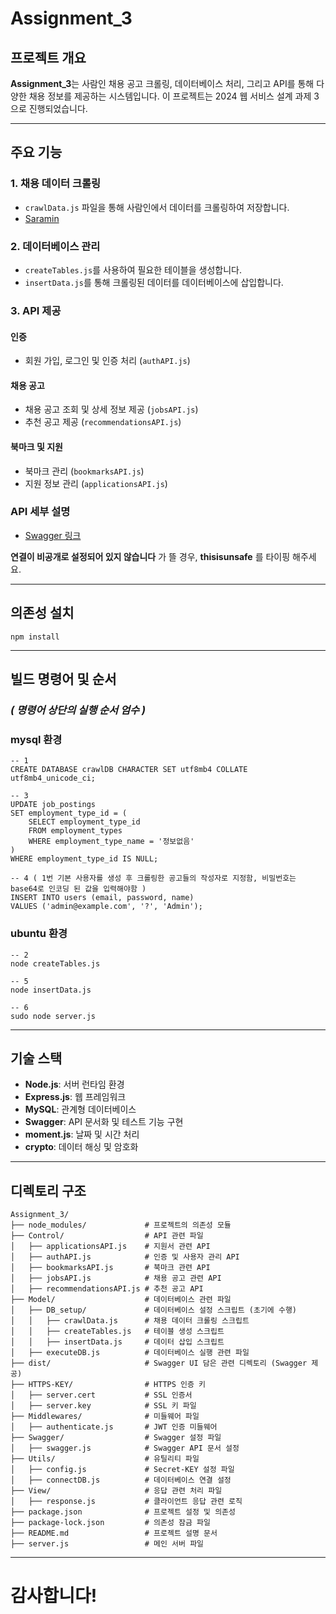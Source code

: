 # Assignment_3

## 프로젝트 개요
**Assignment_3**는 사람인 채용 공고 크롤링, 데이터베이스 처리, 그리고 API를 통해 다양한 채용 정보를 제공하는 시스템입니다. 이 프로젝트는 2024 웹 서비스 설계 과제 3 으로 진행되었습니다.

---

## 주요 기능

### 1. 채용 데이터 크롤링
- `crawlData.js` 파일을 통해 사람인에서 데이터를 크롤링하여 저장합니다.
- [Saramin](https://www.saramin.co.kr/zf_user/?srsltid=AfmBOoq0B1un_d-EvhWVbj0XZThlX_KHCz52arCFnuLC0XL8xzRCixd3)

### 2. 데이터베이스 관리
- `createTables.js`를 사용하여 필요한 테이블을 생성합니다.
- `insertData.js`를 통해 크롤링된 데이터를 데이터베이스에 삽입합니다.

### 3. API 제공
#### 인증
- 회원 가입, 로그인 및 인증 처리 (`authAPI.js`)

#### 채용 공고
- 채용 공고 조회 및 상세 정보 제공 (`jobsAPI.js`)
- 추천 공고 제공 (`recommendationsAPI.js`)

#### 북마크 및 지원
- 북마크 관리 (`bookmarksAPI.js`)
- 지원 정보 관리 (`applicationsAPI.js`)

### API 세부 설명 
- [Swagger 링크](https://113.198.66.75:17109/api-docs/#/)

**연결이 비공개로 설정되어 있지 않습니다** 가 뜰 경우, **thisisunsafe** 를 타이핑 해주세요.


---
## 의존성 설치
```
npm install
```
---
## 빌드 명령어 및 순서 
### *( 명령어 상단의 실행 순서 엄수 )*
### mysql 환경
```
-- 1
CREATE DATABASE crawlDB CHARACTER SET utf8mb4 COLLATE utf8mb4_unicode_ci;

-- 3
UPDATE job_postings
SET employment_type_id = (
    SELECT employment_type_id 
    FROM employment_types 
    WHERE employment_type_name = '정보없음'
)
WHERE employment_type_id IS NULL;

-- 4 ( 1번 기본 사용자를 생성 후 크롤링한 공고들의 작성자로 지정함, 비밀번호는 base64로 인코딩 된 값을 입력해야함 )
INSERT INTO users (email, password, name)
VALUES ('admin@example.com', '?', 'Admin');

```
### ubuntu 환경 
```
-- 2
node createTables.js

-- 5
node insertData.js

-- 6
sudo node server.js
```
---

## 기술 스택
- **Node.js**: 서버 런타임 환경
- **Express.js**: 웹 프레임워크
- **MySQL**: 관계형 데이터베이스
- **Swagger**: API 문서화 및 테스트 기능 구현
- **moment.js**: 날짜 및 시간 처리
- **crypto**: 데이터 해싱 및 암호화
---

## 디렉토리 구조

```
Assignment_3/
├── node_modules/             # 프로젝트의 의존성 모듈
├── Control/                  # API 관련 파일
│   ├── applicationsAPI.js    # 지원서 관련 API
│   ├── authAPI.js            # 인증 및 사용자 관리 API
│   ├── bookmarksAPI.js       # 북마크 관련 API
│   ├── jobsAPI.js            # 채용 공고 관련 API
│   ├── recommendationsAPI.js # 추천 공고 API
├── Model/                    # 데이터베이스 관련 파일
│   ├── DB_setup/             # 데이터베이스 설정 스크립트 (초기에 수행)
│   │   ├── crawlData.js      # 채용 데이터 크롤링 스크립트
│   │   ├── createTables.js   # 테이블 생성 스크립트
│   │   ├── insertData.js     # 데이터 삽입 스크립트
│   ├── executeDB.js          # 데이터베이스 실행 관련 파일
├── dist/                     # Swagger UI 담은 관련 디렉토리 (Swagger 제공)
├── HTTPS-KEY/                # HTTPS 인증 키
│   ├── server.cert           # SSL 인증서
│   ├── server.key            # SSL 키 파일
├── Middlewares/              # 미들웨어 파일
│   ├── authenticate.js       # JWT 인증 미들웨어
├── Swagger/                  # Swagger 설정 파일
│   ├── swagger.js            # Swagger API 문서 설정
├── Utils/                    # 유틸리티 파일
│   ├── config.js             # Secret-KEY 설정 파일
│   ├── connectDB.js          # 데이터베이스 연결 설정
├── View/                     # 응답 관련 처리 파일
│   ├── response.js           # 클라이언트 응답 관련 로직
├── package.json              # 프로젝트 설정 및 의존성
├── package-lock.json         # 의존성 잠금 파일
├── README.md                 # 프로젝트 설명 문서
├── server.js                 # 메인 서버 파일
```
---

# **감사합니다!**